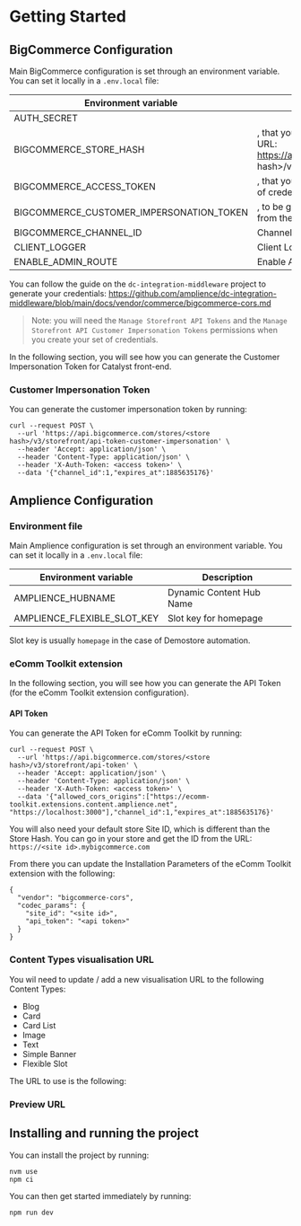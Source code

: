 # Getting Started

## BigCommerce Configuration

Main BigCommerce configuration is set through an environment variable. You can set it locally in a `.env.local` file:

| Environment variable                     | Description                                                                                                       |
| ---------------------------------------- | ----------------------------------------------------------------------------------------------------------------- |
| AUTH_SECRET                              | <random string>                                                                                                   |
| BIGCOMMERCE_STORE_HASH                   | <store hash>, that you can find in the API path or admin URL: https://api.bigcommerce.com/stores/>store hash>/v3/ |
| BIGCOMMERCE_ACCESS_TOKEN                 | <access token>, that you can get when creating a new set of credentials                                           |
| BIGCOMMERCE_CUSTOMER_IMPERSONATION_TOKEN | <customer impersonation token>, to be generated using the access token from the API credentials                   |
| BIGCOMMERCE_CHANNEL_ID                   | Channell ID, default to 1                                                                                         |
| CLIENT_LOGGER                            | Client Logger, default to false                                                                                   |
| ENABLE_ADMIN_ROUTE                       | Enable Admin Route, default to true                                                                               |

You can follow the guide on the `dc-integration-middleware` project to generate your credentials: https://github.com/amplience/dc-integration-middleware/blob/main/docs/vendor/commerce/bigcommerce-cors.md

> Note: you will need the `Manage Storefront API Tokens` and the `Manage Storefront API Customer Impersonation Tokens` permissions when you create your set of credentials.

In the following section, you will see how you can generate the Customer Impersonation Token for Catalyst front-end.

### Customer Impersonation Token

You can generate the customer impersonation token by running:

```
curl --request POST \
  --url 'https://api.bigcommerce.com/stores/<store hash>/v3/storefront/api-token-customer-impersonation' \
  --header 'Accept: application/json' \
  --header 'Content-Type: application/json' \
  --header 'X-Auth-Token: <access token>' \
  --data '{"channel_id":1,"expires_at":1885635176}'
```

## Amplience Configuration

### Environment file

Main Amplience configuration is set through an environment variable. You can set it locally in a `.env.local` file:

| Environment variable        | Description              |
| --------------------------- | ------------------------ |
| AMPLIENCE_HUBNAME           | Dynamic Content Hub Name |
| AMPLIENCE_FLEXIBLE_SLOT_KEY | Slot key for homepage    |

Slot key is usually `homepage` in the case of Demostore automation.

### eComm Toolkit extension

In the following section, you will see how you can generate the API Token (for the eComm Toolkit extension configuration).

#### API Token

You can generate the API Token for eComm Toolkit by running:

```
curl --request POST \
  --url 'https://api.bigcommerce.com/stores/<store hash>/v3/storefront/api-token' \
  --header 'Accept: application/json' \
  --header 'Content-Type: application/json' \
  --header 'X-Auth-Token: <access token>' \
  --data '{"allowed_cors_origins":["https://ecomm-toolkit.extensions.content.amplience.net", "https://localhost:3000"],"channel_id":1,"expires_at":1885635176}'
```

You will also need your default store Site ID, which is different than the Store Hash.
You can go in your store and get the ID from the URL: `https://<site id>.mybigcommerce.com`

From there you can update the Installation Parameters of the eComm Toolkit extension with the following:

```
{
  "vendor": "bigcommerce-cors",
  "codec_params": {
    "site_id": "<site id>",
    "api_token": "<api token>"
  }
}
```

### Content Types visualisation URL

You wil need to update / add a new visualisation URL to the following Content Types:
- Blog
- Card
- Card List
- Image
- Text
- Simple Banner
- Flexible Slot

The URL to use is the following: 

### Preview URL

## Installing and running the project

You can install the project by running:

```
nvm use
npm ci
```

You can then get started immediately by running:

```
npm run dev
```
